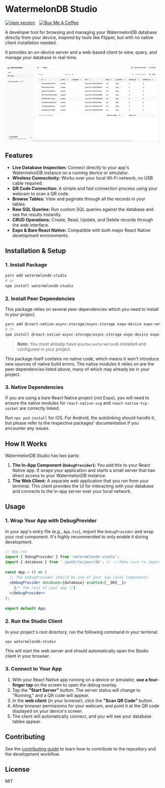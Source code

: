 # WatermelonDB Studio

<p>
<a href="https://badge.fury.io/js/watermelondb-studio"><img src="https://badge.fury.io/js/watermelondb-studio.svg" alt="npm version" height="30"></a>
<a href="https://www.buymeacoffee.com/vucinatim" target="_blank"><img src="https://cdn.buymeacoffee.com/buttons/v2/default-yellow.png" alt="Buy Me A Coffee" height="20" style="margin-left: 10px;"></a>
</p>

A developer tool for browsing and managing your WatermelonDB database directly from your device, inspired by tools like Flipper, but with no native client installation needed.

It provides an on-device server and a web-based client to view, query, and manage your database in real-time.

![Screenshot of WatermelonDB Studio](https://raw.githubusercontent.com/vucinatim/watermelondb-studio/main/assets/screenshot.png)

## Features

-   **Live Database Inspection:** Connect directly to your app's WatermelonDB instance on a running device or simulator.
-   **Wireless Connectivity:** Works over your local Wi-Fi network, no USB cable required.
-   **QR Code Connection:** A simple and fast connection process using your webcam to scan a QR code.
-   **Browse Tables:** View and paginate through all the records in your tables.
-   **Raw SQL Queries:** Run custom SQL queries against the database and see the results instantly.
-   **CRUD Operations:** Create, Read, Update, and Delete records through the web interface.
-   **Expo & Bare React Native:** Compatible with both major React Native development environments.

## Installation & Setup

### 1. Install Package

```sh
yarn add watermelondb-studio
# or
npm install watermelondb-studio
```

### 2. Install Peer Dependencies

This package relies on several peer dependencies which you need to install in your project.

```sh
yarn add @react-native-async-storage/async-storage expo-device expo-network react-native-svg react-native-tcp-socket
# or
npm install @react-native-async-storage/async-storage expo-device expo-network react-native-svg react-native-tcp-socket
```

> **Note:** You must already have `@nozbe/watermelondb` installed and configured in your project.

This package itself contains no native code, which means it won't introduce new sources of native build errors. The native modules it relies on are the peer dependencies listed above, many of which may already be in your project.

### 3. Native Dependencies

If you are using a bare React Native project (not Expo), you will need to ensure the native modules for `react-native-svg` and `react-native-tcp-socket` are correctly linked.

Run `npx pod-install` for iOS. For Android, the autolinking should handle it, but please refer to the respective packages' documentation if you encounter any issues.

## How It Works

WatermelonDB Studio has two parts:

1.  **The In-App Component (`DebugProvider`):** You add this to your React Native app. It wraps your application and starts a small server that has direct access to your WatermelonDB instance.
2.  **The Web Client:** A separate web application that you run from your terminal. This client provides the UI for interacting with your database and connects to the in-app server over your local network.

## Usage

### 1. Wrap Your App with DebugProvider

In your app's entry file (e.g., `App.tsx`), import the `DebugProvider` and wrap your root component. It's highly recommended to only enable it during development.

```jsx
// App.tsx
import { DebugProvider } from 'watermelondb-studio';
import { database } from './path/to/your/db'; // 👈 Make sure to import your database instance

const App = () => (
  // The DebugProvider should be one of your top-level components
  <DebugProvider database={database} enabled={__DEV__}>
    {/* The rest of your app */}
  </DebugProvider>
);

export default App;
```

### 2. Run the Studio Client

In your project's root directory, run the following command in your terminal:

```sh
npx watermelondb-studio
```

This will start the web server and should automatically open the Studio client in your browser.

### 3. Connect to Your App

1.  With your React Native app running on a device or simulator, **use a four-finger tap** on the screen to open the debug overlay.
2.  Tap the **"Start Server"** button. The server status will change to "Running," and a QR code will appear.
3.  In the **web client** (in your browser), click the **"Scan QR Code"** button.
4.  Allow browser permissions for your webcam, and point it at the QR code displayed on your device's screen.
5.  The client will automatically connect, and you will see your database tables appear.

## Contributing

See the [contributing guide](CONTRIBUTING.md) to learn how to contribute to the repository and the development workflow.

## License

MIT
